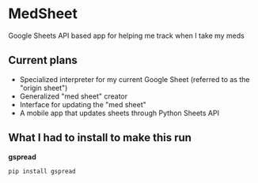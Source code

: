 # MedSheet
Google Sheets API based app for helping me track when I take my meds
## Current plans
* Specialized interpreter for my current Google Sheet (referred to as the "origin sheet")
* Generalized "med sheet" creator
* Interface for updating the "med sheet"
* A mobile app that updates sheets through Python Sheets API
## What I had to install to make this run

**gspread**

```pip install gspread```
